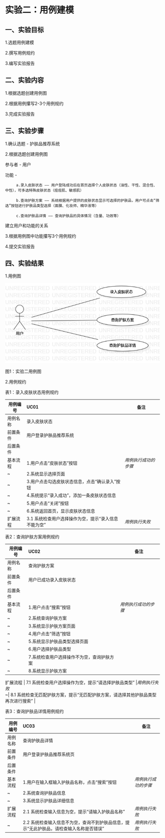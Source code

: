 # 实验二：用例建模

## 一、实验目标

1.选题用例建模

2.撰写用例规约

3.编写实验报告

## 二、实验内容

1.根据选题创建用例图

2.根据用例攥写2-3个用例规约

3.完成实验报告

## 三、实验步骤

1.确认选题 - 护肤品推荐系统

2.根据选题创建用例图

  参与者 - 用户
  
  功能 -  
  
         a.录入皮肤状态 —— 用户登陆成功后在首页选择个人皮肤状态（油性、干性、混合性、中性），可多选特殊皮肤状态（痘痘肌、敏感肌）
         
         b.查询护肤方案 —— 系统根据用户提供的皮肤状态显示可选择的护肤品，用户可点击“筛选”按钮进行护肤品类型选择（面膜、化妆师、精华液等）
         
         c.查询护肤品详情 —— 查询护肤品的具体情况（含量、功效等）
         
   建立用户和功能的关系

3.根据用例图中功能攥写3个用例规约

4.提交实验报告

## 四、实验结果

1.用例图

![图1：实验二用例图](./No2_UseCaseDiagram.jpg)

图1：实验二用例图

2.用例规约

 表1：录入皮肤状态用例规约  

用例编号  | UC01 | 备注  
-|:-|-  
用例名称  | 录入皮肤状态  |   
前置条件  | 用户登录护肤品推荐系统 |
后置条件  |      |  
基本流程  | 1.用户点击“皮肤状态”按钮|*用例执行成功的步骤*    
~| 2.系统显示选择页面 |
~| 3.用户点击勾选皮肤状态信息，点击“确认录入”按钮 |   
~| 4.系统提示“录入成功”，添加一条皮肤状态信息 |   
~| 5.用户点击“关闭”按钮 |
~| 6.系统返回首页，显示皮肤状态信息 
扩展流程  | 3.1 系统检查用户选择操作为空，提示“录入信息不能为空”  |*用例执行失败*    


 表2：查询护肤方案用例规约  

用例编号  | UC02 | 备注  
-|:-|-  
用例名称  | 查询护肤方案  |   
前置条件  | 用户已成功录入皮肤状态 |
后置条件  |      |
基本流程  | 1.用户点击“搜索”按钮  |*用例执行成功的步骤*    
~| 2.系统查询护肤方案 |   
~| 3.系统显示护肤方案页面 |   
~| 4.用户点击“筛选”按钮 |   
~| 5.系统显示护肤品类型选择页面 | 
~| 6.用户选择护肤品类型 |
~| 7.系统检查用户选择操作不为空，查询护肤方案 |
~| 8.系统显示护肤方案 |

扩展流程  | 7.1 系统检查用户选择操作为空，提示“请选择护肤品类型”   |*用例执行失败*  
~| 8.1 系统检查无匹配护肤方案，提示“无匹配护肤方案，请选择其他护肤品类型再次进行搜索”   |


 表3：查询护肤品详情用例规约  

用例编号  | UC03 | 备注  
-|:-|-  
用例名称  | 查询护肤品详情 |   
前置条件  | 用户登录护肤品推荐系统页 | 
后置条件  |      | 
基本流程  | 1.用户在输入框输入护肤品名称，点击“搜索”按钮 |*用例执行成功的步骤*    
~| 2.系统查询护肤品信息 |   
~| 3.系统显示护肤品详细信息 | 
扩展流程  | 2.1 系统检查输入信息为空，提示“请输入护肤品名称”  |*用例执行失败*  
~| 2.2 系统检查输入信息不为空，查询不到护肤品信息，提示“无此护肤品，请检查输入名称是否错误”  |*用例执行失败*  
